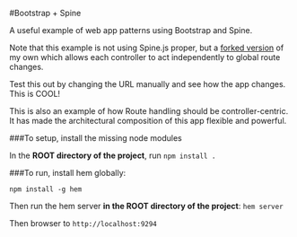 #Bootstrap + Spine

A useful example of web app patterns using Bootstrap and Spine.

Note that this example is not using Spine.js proper, but a [forked version](https://github.com/stephenvisser/spine) of my own which allows each controller to act independently to global route changes.

Test this out by changing the URL manually and see how the app changes. This is COOL!

This is also an example of how Route handling should be controller-centric. It has made the architectural composition of this app flexible and powerful.

###To setup, install the missing node modules

In the __ROOT directory of the project__, run `npm install .`

###To run, install hem globally:

`npm install -g hem`

Then run the hem server __in the ROOT directory of the project__: `hem server`

Then browser to `http://localhost:9294`
